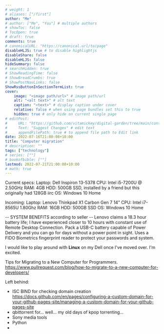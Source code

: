 ```yaml
---
# weight: 1
# aliases: ["/first"]
author: "Me"
# author: ["Me", "You"] # multiple authors
# showToc: false
# TocOpen: true
# draft: true
comments: true
# canonicalURL: "https://canonical.url/to/page"
disableHLJS: true # to disable highlightjs
disableShare: false
disableHLJS: false
hideSummary: false
# searchHidden: true
# ShowReadingTime: false
# ShowBreadCrumbs: true
# ShowPostNavLinks: false
ShowRssButtonInSectionTermList: true
cover:
    image: "<image path/url>" # image path/url
    alt: "<alt text>" # alt text
    caption: "<text>" # display caption under cover
    relative: false # when using page bundles set this to true
    hidden: true # only hide on current single page
# editPost:
#     URL: "https://github.com/vitamickey/digital-garden/tree/main/content"
#     Text: "Suggest Changes" # edit text
#     appendFilePath: true # to append file path to Edit link
date: 2022-07-16T21:00:08+10:00
title: "Computer migration"
# description: ""
tags: ["technology"]
# series: [""]
# bookofbible: [""]
lastmod: 2022-07-21T21:00:08+10:00
# math: true
---
```


Current specs:
Laptop: Dell Inspiron 13-5378
CPU: Intel i5-7200U @ 2.50GHz
RAM: 4GB
HDD: 500GB SSD, installed by a friend but this originally had 128GB iirc
OS: Windows 10 Home

Incoming: 
Laptop: Lenovo Thinkpad X1 Carbon Gen 7 14"
CPU: Intel i7-8565U 1.80Ghz
RAM: 16GB
HDD: 500GB SSD
OS: Windows 10 Home

-- SYSTEM BENEFITS according to seller --
Lenovo claims a 18.3 hour battery life; I have experienced closer to 10 hours with constant use of Remote Desktop Connection.
Pack a USB-C battery capable of Power Delivery and you can go for days without a power point in sight.
Uses a FIDO Biometrics fingerprint reader to protect your passwords and system.

I would like to play around with **Linux** on my Dell once I've moved over. I'm excited. 



Tips for Migrating to a New Computer for Programmers. https://www.pullrequest.com/blog/how-to-migrate-to-a-new-computer-for-developers/

Left behind:
- ISC BIND for checking domain creation https://docs.github.com/en/pages/configuring-a-custom-domain-for-your-github-pages-site/managing-a-custom-domain-for-your-github-pages-site
- qbittorrent for... well... my old days of kpop torrenting...
- Sony media tools
- Python
- 